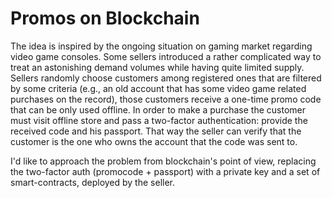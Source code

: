 # Promos on Blockchain

The idea is inspired by the ongoing situation on gaming market regarding video game consoles. Some sellers introduced a rather complicated way to treat an astonishing demand volumes while having quite limited supply. Sellers randomly choose customers among registered ones that are filtered by some criteria (e.g., an old account that has some video game related purchases on the record), those customers receive a one-time promo code that can be only used offline. In order to make a purchase the customer must visit offline store and pass a two-factor authentication: provide the received code and his passport. That way the seller can verify that the customer is the one who owns the account that the code was sent to.

I'd like to approach the problem from blockchain's point of view, replacing the two-factor auth (promocode + passport) with a private key and a set of smart-contracts, deployed by the seller.